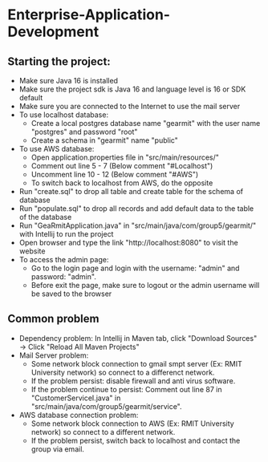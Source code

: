 # Enterprise-Application-Development


## Starting the project:
- Make sure Java 16 is installed
- Make sure the project sdk is Java 16 and language level is 16 or SDK default
- Make sure you are connected to the Internet to use the mail server
- To use localhost database:
  + Create a local postgres database name "gearmit" with the user name "postgres" and password "root"
  + Create a schema in "gearmit" name "public"
- To use AWS database:
  + Open application.properties file in "src/main/resources/"
  + Comment out line 5 - 7 (Below comment "#Localhost")
  + Uncomment line 10 - 12 (Below comment "#AWS")
  + To switch back to localhost from AWS, do the opposite
- Run "create.sql" to drop all table and create table for the schema of database
- Run "populate.sql" to drop all records and add default data to the table of the database
- Run "GeaRmitApplication.java" in "src/main/java/com/group5/gearmit/" with Intellij to run the project
- Open browser and type the link "http://localhost:8080" to visit the website
- To access the admin page: 
  - Go to the login page and login with the username: "admin" and password: "admin". 
  - Before exit the page, make sure to logout or the admin username will be saved to the browser
## Common problem
- Dependency problem: In Intellij in Maven tab, click "Download Sources" -> Click "Reload All Maven Projects"
- Mail Server problem: 
  - Some network block connection to gmail smpt server (Ex: RMIT University network) so connect to a differenct network.
  - If the problem persist: disable firewall and anti virus software.
  - If the problem continue to persist: Comment out line 87 in "CustomerServiceI.java" in "src/main/java/com/group5/gearmit/service".
- AWS database connection problem:
  - Some network block connection to AWS (Ex: RMIT University network) so connect to a different network.
  - If the problem persist, switch back to localhost and contact the group via email.
